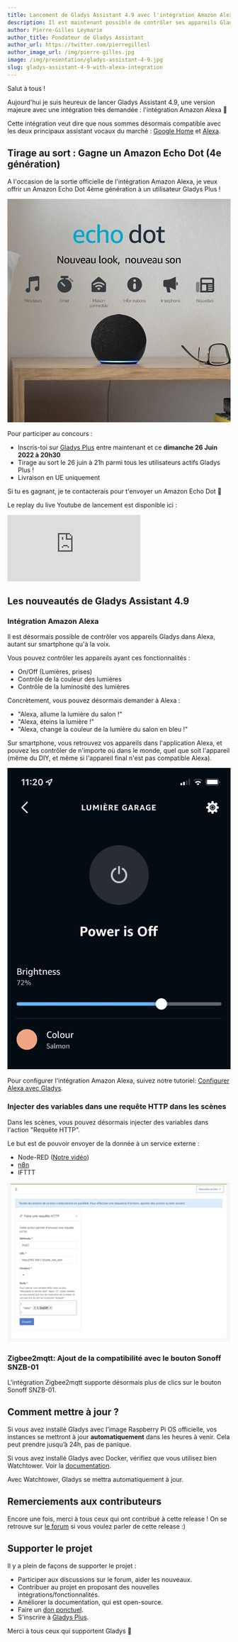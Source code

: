 ```yaml
---
title: Lancement de Gladys Assistant 4.9 avec l'intégration Amazon Alexa !
description: Il est maintenant possible de contrôler ses appareils Gladys Assistant depuis Alexa, à la voix ou sur mobile.
author: Pierre-Gilles Leymarie
author_title: Fondateur de Gladys Assistant
author_url: https://twitter.com/pierregillesl
author_image_url: /img/pierre-gilles.jpg
image: /img/presentation/gladys-assistant-4-9.jpg
slug: gladys-assistant-4-9-with-alexa-integration
---
```


Salut à tous !

Aujourd'hui je suis heureux de lancer Gladys Assistant 4.9, une version majeure avec une intégration très demandée : l'intégration Amazon Alexa 🥳

Cette intégration veut dire que nous sommes désormais compatible avec les deux principaux assistant vocaux du marché : [Google Home](/fr/docs/integrations/google-home) et [Alexa](/fr/docs/integrations/alexa).

## Tirage au sort : Gagne un Amazon Echo Dot (4e génération)

A l'occasion de la sortie officielle de l'intégration Amazon Alexa, je veux offrir un Amazon Echo Dot 4ème génération à un utilisateur Gladys Plus !

![Amazon Echo Dot 4ème génération](../../../static/img/articles/fr/gladys-4-9/amazon-echo-dot.jpg)

Pour participer au concours :

- Inscris-toi sur [Gladys Plus](/fr/plus/) entre maintenant et ce **dimanche 26 Juin 2022 à 20h30**
- Tirage au sort le 26 juin à 21h parmi tous les utilisateurs actifs Gladys Plus !
- Livraison en UE uniquement

Si tu es gagnant, je te contacterais pour t'envoyer un Amazon Echo Dot 🙂

Le replay du live Youtube de lancement est disponible ici :

<div class="youtubeVideoContainerInBlog">
<iframe  src="https://www.youtube.com/embed/Da_AQSQedFg" title="YouTube video player" frameborder="0" allow="accelerometer; autoplay; clipboard-write; encrypted-media; gyroscope; picture-in-picture" allowfullscreen></iframe>
</div>

<!--truncate-->

## Les nouveautés de Gladys Assistant 4.9

### Intégration Amazon Alexa

Il est désormais possible de contrôler vos appareils Gladys dans Alexa, autant sur smartphone qu'à la voix.

Vous pouvez contrôler les appareils ayant ces fonctionnalités :

- On/Off (Lumières, prises)
- Contrôle de la couleur des lumières
- Contrôle de la luminosité des lumières

Concrètement, vous pouvez désormais demander à Alexa :

- "Alexa, allume la lumière du salon !"
- "Alexa, éteins la lumière !"
- "Alexa, change la couleur de la lumière du salon en bleu !"

Sur smartphone, vous retrouvez vos appareils dans l'application Alexa, et pouvez les contrôler de n'importe où dans le monde, quel que soit l'appareil (même du DIY, et même si l'appareil final n'est pas compatible Alexa).

![Amazon Alexa Gladys](../../../static/img/articles/fr/gladys-4-9/alexa.jpg)

Pour configurer l'intégration Amazon Alexa, suivez notre tutoriel: [Configurer Alexa avec Gladys](/fr/docs/integrations/alexa).

### Injecter des variables dans une requête HTTP dans les scènes

Dans les scènes, vous pouvez désormais injecter des variables dans l'action "Requête HTTP".

Le but est de pouvoir envoyer de la donnée à un service externe :

- Node-RED ([Notre vidéo](https://www.youtube.com/watch?v=bpmHzR8_S5g))
- [n8n](https://n8n.io/)
- IFTTT

![Injecter variable requête HTTP scènes](../../../static/img/articles/fr/gladys-4-9/inject-variables-http-request.jpg)

### Zigbee2mqtt: Ajout de la compatibilité avec le bouton Sonoff SNZB-01

L'intégration Zigbee2mqtt supporte désormais plus de clics sur le bouton Sonoff SNZB-01.

## Comment mettre à jour ?

Si vous avez installé Gladys avec l’image Raspberry Pi OS officielle, vos instances se mettront à jour **automatiquement** dans les heures à venir. Cela peut prendre jusqu’à 24h, pas de panique.

Si vous avez installé Gladys avec Docker, vérifiez que vous utilisez bien Watchtower. Voir la [documentation](/fr/docs/installation/docker#mise-à-jour-automatique-avec-watchtower).

Avec Watchtower, Gladys se mettra automatiquement à jour.

## Remerciements aux contributeurs

Encore une fois, merci à tous ceux qui ont contribué à cette release ! On se retrouve sur [le forum](https://community.gladysassistant.com/) si vous voulez parler de cette release :)

## Supporter le projet

Il y a plein de façons de supporter le projet :

- Participer aux discussions sur le forum, aider les nouveaux.
- Contribuer au projet en proposant des nouvelles intégrations/fonctionnalités.
- Améliorer la documentation, qui est open-source.
- Faire un [don ponctuel](https://www.buymeacoffee.com/gladysassistant).
- S'inscrire à [Gladys Plus](/fr/plus).

Merci à tous ceux qui supportent Gladys 🙏
